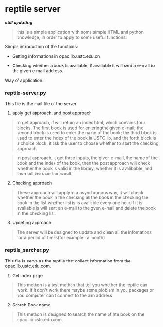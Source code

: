 # reptile server

***still updating***

> this is a simple application with some simple HTML and python knowledge, in order to apply to some useful functions.

Simple introduction of the functions:

+ Getting informations in  opac.lib.ustc.edu.cn

+ Checking whether a book is avaliable, if avaliable it will sent a e-mail to the given e-mail address.

Way of application:

### reptile-server.py

This file is the mail file of the server

1. apply get approach, and post approach 

> In get approach, if will return an index html, which contains four blocks. The first block is used for enteringthe given e-mail; 
the second block is used to enter the name of the book; the thrid block is used to enter the index of the book in USTC lib, and the
forth block is a choice block, it ask the user to choose whether to start the checking approach.

> In post approach, it get three inputs, the given e-mail, the name of the book and the index of the book, then the post approach 
will check whether the book is valid in the library, whether it is avalibable, and then tell the user the reeult

2. Checking approach

> These approach will apply in a asynchronous way, it will check whether the book in the checking all the book in the checking the 
book in the list whether list is is avaliable every one hour.If it is avaliable is will sent an e-mail to the gven e-mail and delete
the book in the checking list.

3. Updeting approach

> The server will be designed to update and clean all the infomations for a period of times(for example : a month)

### reptile\_sarcher.py

This file is serve as the reptile that collect information from the opac.lib.ustc.edu.com.

1. Get index page

> This methon is a test methon that tell you whether the reptile can work. If it don't work there maybe some ploblem in you packages or you computer can't connect to the aim address

2. Search Book name

> This methon is designed to search the name of hte book on the opac.lib.ustc.edu.com.

